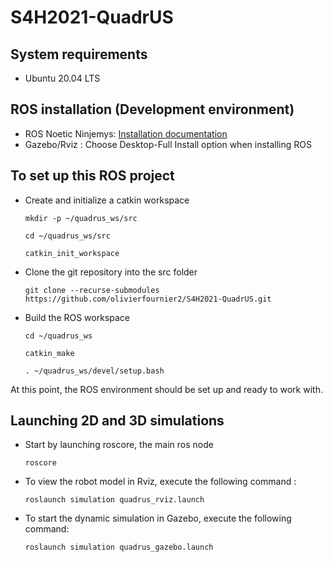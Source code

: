 # S4H2021-QuadrUS

## System requirements
- Ubuntu 20.04 LTS

## ROS installation (Development environment)
- ROS Noetic Ninjemys:  [Installation documentation](http://wiki.ros.org/noetic/Installation/Ubuntu)
- Gazebo/Rviz : Choose Desktop-Full Install option when installing ROS

## To set up this ROS project
- Create and initialize a catkin workspace

    ```
    mkdir -p ~/quadrus_ws/src
    ```
    ```
    cd ~/quadrus_ws/src
    ```
    ```
    catkin_init_workspace
    ```

- Clone the git repository into the src folder

    ```
    git clone --recurse-submodules https://github.com/olivierfournier2/S4H2021-QuadrUS.git
    ```

- Build the ROS workspace
    ```
    cd ~/quadrus_ws
    ```

    ```
    catkin_make
    ```

    ```
    . ~/quadrus_ws/devel/setup.bash
    ```

At this point, the ROS environment should be set up and ready to work with.

## Launching 2D and 3D simulations
- Start by launching roscore, the main ros node
    ```
    roscore 
    ```
    
- To view the robot model in Rviz, execute the following command : 
    ```
    roslaunch simulation quadrus_rviz.launch
    ```

- To start the dynamic simulation in Gazebo, execute the following command:
    ```
    roslaunch simulation quadrus_gazebo.launch
    ```


